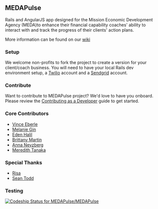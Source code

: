 ## MEDAPulse

Rails and AngularJS app designed for the Mission Economic Development Agency (MEDA)to enhance their financial capability coaches' ability to interact with and track the progress of their clients' action plans.

More information can be found on our [wiki](https://github.com/MEDAPulse/MEDAPulse/wiki)

### Setup 

We welcome non-profits to fork the project to create a version for your client/coach business. You will need to have your local Rails dev environment setup, a [Twilio](www.twilio.org) account and a [Sendgrid](www.sendgrid.com) account. 

### Contribute

Want to contribute to MEDAPulse project? We'd love to have you onboard. Please review the [Contributing as a Developer](https://github.com/MEDAPulse/MEDAPulse/wiki/Contributing-as-a-Developer) guide to get started. 

### Core Contributors

- [Vince Eberle](https://github.com/veberle162)
- [Melanie Gin](https://github.com/onelovelyname)
- [Eden Halil](https://github.com/eden1991)
- [Brittany Martin](https://github.com/Brit200313)
- [Anna Neyzberg](https://github.com/aneyzberg)
- [Meredith Tanaka](https://github.com/mlttanaka)

### Special Thanks

- [Risa](https://github.com/rbatta/)
- [Sean Todd](https://github.com/descentintomael/)

### Testing
[ ![Codeship Status for MEDAPulse/MEDAPulse](https://codeship.com/projects/9934cf00-e85e-0131-219c-66a2774f0218/status)](https://codeship.com/projects/26053)